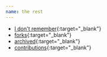```yaml
---
name: the rest
--- 
```

- [I don't remember](https://github.com/danielsan80?utf8=%E2%9C%93&tab=repositories&q=topic%3Aidontknow){:target="_blank"}
- [forks](https://github.com/danielsan80?utf8=%E2%9C%93&tab=repositories&q=fork%3Aonly+archived%3Afalse){:target="_blank"}
- [archived](https://github.com/danielsan80?utf8=%E2%9C%93&tab=repositories&q=archived%3Atrue){:target="_blank"}
- [contributions](https://github.com/danielsan80?utf8=%E2%9C%93&tab=repositories&q=topic%3Acontribution){:target="_blank"}


